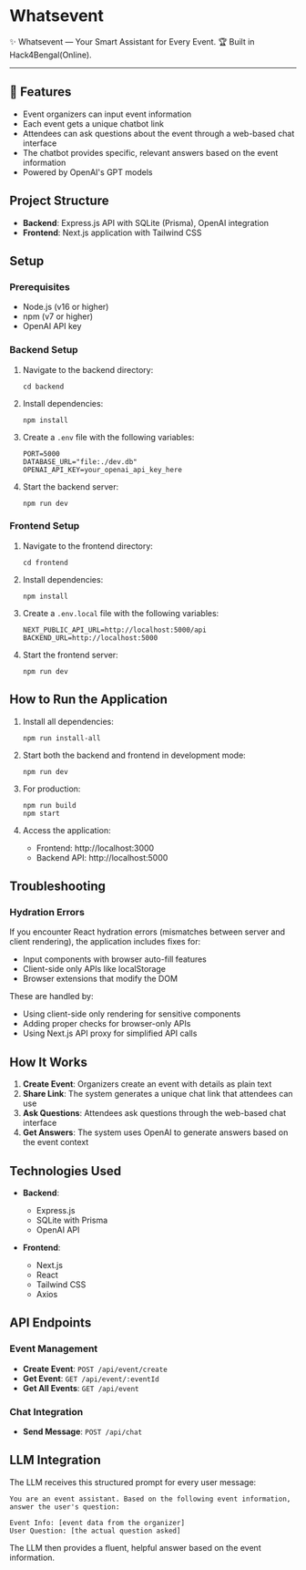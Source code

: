 # Whatsevent

✨ Whatsevent — Your Smart Assistant for Every Event.
🏆 Built in Hack4Bengal(Online).

---

## 🚀 Features

- Event organizers can input event information 
- Each event gets a unique chatbot link
- Attendees can ask questions about the event through a web-based chat interface
- The chatbot provides specific, relevant answers based on the event information
- Powered by OpenAI's GPT models

## Project Structure

- **Backend**: Express.js API with SQLite (Prisma), OpenAI integration
- **Frontend**: Next.js application with Tailwind CSS

## Setup

### Prerequisites

- Node.js (v16 or higher)
- npm (v7 or higher)
- OpenAI API key

### Backend Setup

1. Navigate to the backend directory:
   ```
   cd backend
   ```

2. Install dependencies:
   ```
   npm install
   ```

3. Create a `.env` file with the following variables:
   ```
   PORT=5000
   DATABASE_URL="file:./dev.db"
   OPENAI_API_KEY=your_openai_api_key_here
   ```

4. Start the backend server:
   ```
   npm run dev
   ```

### Frontend Setup

1. Navigate to the frontend directory:
   ```
   cd frontend
   ```

2. Install dependencies:
   ```
   npm install
   ```

3. Create a `.env.local` file with the following variables:
   ```
   NEXT_PUBLIC_API_URL=http://localhost:5000/api
   BACKEND_URL=http://localhost:5000
   ```

4. Start the frontend server:
   ```
   npm run dev
   ```

## How to Run the Application

1. Install all dependencies:
   ```
   npm run install-all
   ```

2. Start both the backend and frontend in development mode:
   ```
   npm run dev
   ```

3. For production:
   ```
   npm run build
   npm start
   ```

4. Access the application:
   - Frontend: http://localhost:3000
   - Backend API: http://localhost:5000

## Troubleshooting

### Hydration Errors

If you encounter React hydration errors (mismatches between server and client rendering), the application includes fixes for:

- Input components with browser auto-fill features
- Client-side only APIs like localStorage
- Browser extensions that modify the DOM

These are handled by:
- Using client-side only rendering for sensitive components
- Adding proper checks for browser-only APIs
- Using Next.js API proxy for simplified API calls

## How It Works

1. **Create Event**: Organizers create an event with details as plain text
2. **Share Link**: The system generates a unique chat link that attendees can use
3. **Ask Questions**: Attendees ask questions through the web-based chat interface
4. **Get Answers**: The system uses OpenAI to generate answers based on the event context

## Technologies Used

- **Backend**:
  - Express.js
  - SQLite with Prisma
  - OpenAI API

- **Frontend**:
  - Next.js
  - React
  - Tailwind CSS
  - Axios

## API Endpoints

### Event Management

- **Create Event**: `POST /api/event/create`
- **Get Event**: `GET /api/event/:eventId`
- **Get All Events**: `GET /api/event`

### Chat Integration

- **Send Message**: `POST /api/chat`

## LLM Integration

The LLM receives this structured prompt for every user message:

```
You are an event assistant. Based on the following event information, answer the user's question:

Event Info: [event data from the organizer]
User Question: [the actual question asked]
```

The LLM then provides a fluent, helpful answer based on the event information.
